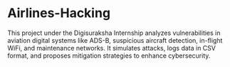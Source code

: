 # Airlines-Hacking
This project under the Digisuraksha Internship analyzes vulnerabilities in aviation digital systems like ADS-B, suspicious aircraft detection, in-flight WiFi, and maintenance networks. It simulates attacks, logs data in CSV format, and proposes mitigation strategies to enhance cybersecurity.

